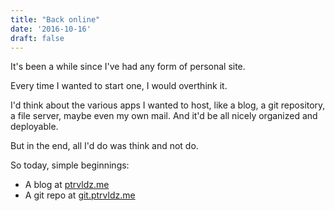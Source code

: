 ```yaml
---
title: "Back online"
date: '2016-10-16'
draft: false
---
```


It's been a while since I've had any form of personal site.

Every time I wanted to start one, I would overthink it.

I'd think about the various apps I wanted to host, like a blog, a git repository, a file server, maybe even my own mail. And it'd be all nicely organized and deployable.

But in the end, all I'd do was think and not do.

So today, simple beginnings:

- A blog at [ptrvldz.me](https://ptrvldz.me)
- A git repo at [git.ptrvldz.me](https://git.ptrvldz.me)
